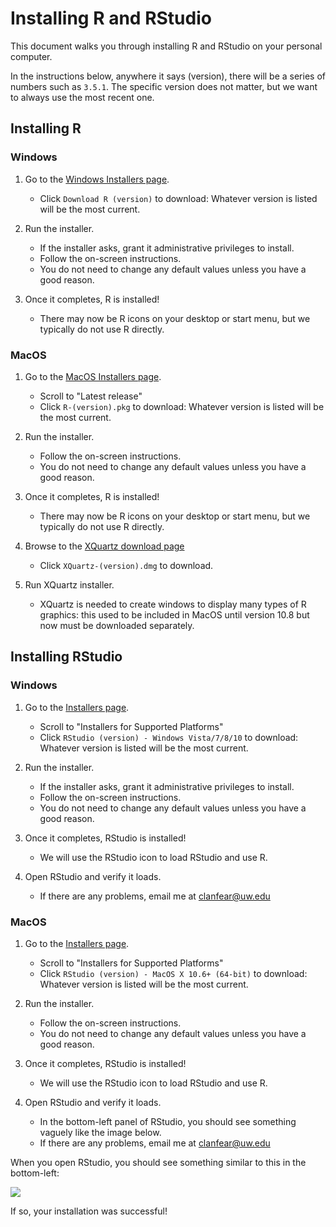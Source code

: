 
# Installing R and RStudio

This document walks you through installing R and RStudio on your personal computer.

In the instructions below, anywhere it says (version), there will be a series of numbers such as `3.5.1`. The specific version does not matter, but we want to always use the most recent one.

## Installing R

### Windows

1. Go to the [Windows Installers page](https://cran.r-project.org/bin/windows/base/).
    * Click `Download R (version)` to download: Whatever version is listed will be the most current.

2. Run the installer.
    * If the installer asks, grant it administrative privileges to install.
    * Follow the on-screen instructions.
    * You do not need to change any default values unless you have a good reason.

3. Once it completes, R is installed!
    * There may now be R icons on your desktop or start menu, but we typically do not use R directly.

### MacOS

1. Go to the [MacOS Installers page](https://cran.r-project.org/bin/macosx/).
    * Scroll to "Latest release"
    * Click `R-(version).pkg` to download: Whatever version is listed will be the most current.
   
2. Run the installer.
    * Follow the on-screen instructions.
    * You do not need to change any default values unless you have a good reason.
   
3. Once it completes, R is installed!
    * There may now be R icons on your desktop or start menu, but we typically do not use R directly.
   
4. Browse to the [XQuartz download page](https://www.xquartz.org/)
    * Click `XQuartz-(version).dmg` to download.
   
5. Run XQuartz installer.
    * XQuartz is needed to create windows to display many types of R graphics: this used to be included in MacOS until version 10.8 but now must be downloaded separately.

## Installing RStudio

### Windows

1. Go to the [Installers page](https://www.rstudio.com/products/rstudio/download/#download).
   * Scroll to "Installers for Supported Platforms"
   * Click `RStudio (version) - Windows Vista/7/8/10` to download: Whatever version is listed will be the most current.

2. Run the installer.
   * If the installer asks, grant it administrative privileges to install.
   * Follow the on-screen instructions.
   * You do not need to change any default values unless you have a good reason.

3. Once it completes, RStudio is installed!
   * We will use the RStudio icon to load RStudio and use R.

4. Open RStudio and verify it loads.
   * If there are any problems, email me at [clanfear@uw.edu](mailto:clanfear@uw.edu)

### MacOS

1. Go to the [Installers page](https://www.rstudio.com/products/rstudio/download/#download).
   * Scroll to "Installers for Supported Platforms"
   * Click `RStudio (version) - MacOS X 10.6+ (64-bit)` to download: Whatever version is listed will be the most current.

2. Run the installer.
   * Follow the on-screen instructions.
   * You do not need to change any default values unless you have a good reason.

3. Once it completes, RStudio is installed!
   * We will use the RStudio icon to load RStudio and use R.

4. Open RStudio and verify it loads.
   * In the bottom-left panel of RStudio, you should see something vaguely like the image below.
   * If there are any problems, email me at [clanfear@uw.edu](mailto:clanfear@uw.edu)

When you open RStudio, you should see something similar to this in the bottom-left:

![](https://raw.githubusercontent.com/clanfear/CSSS508/master/docs/img/r_first_load.PNG)

If so, your installation was successful!


